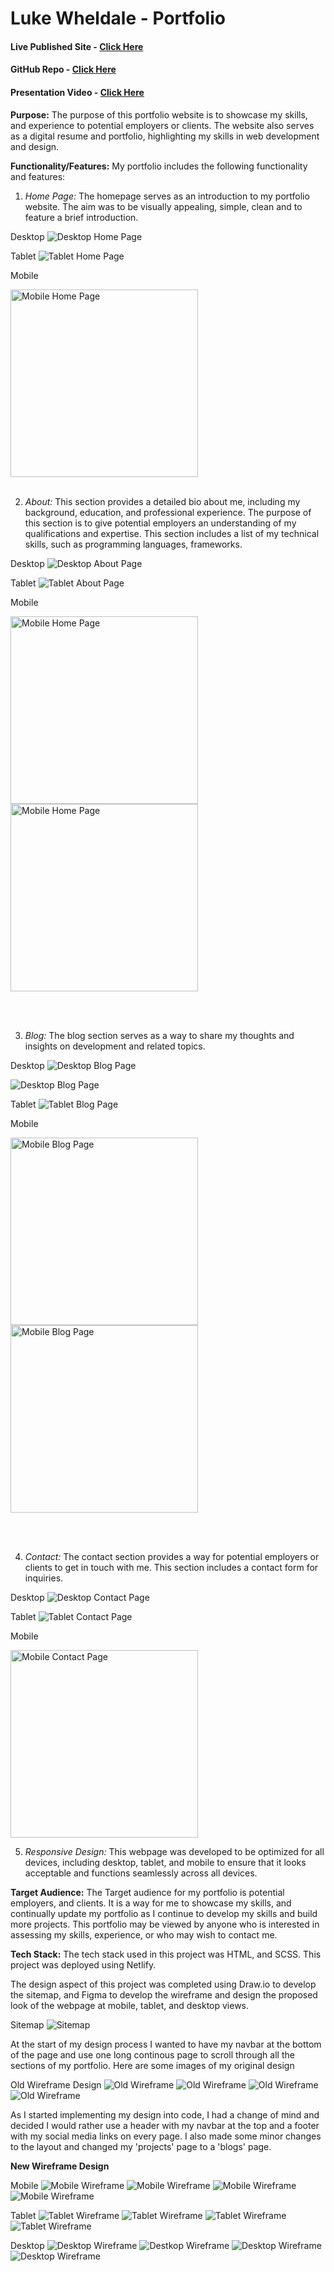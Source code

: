# Luke Wheldale - Portfolio

#### Live Published Site - [Click Here](https://lukewheldale-portfolio.netlify.app)

#### GitHub Repo - [Click Here](https://github.com/Looch8/portfolio.git)

<!-- TO DO -->

#### Presentation Video - [Click Here]()

 <!-- TO DO -->

**Purpose:**
The purpose of this portfolio website is to showcase my skills, and experience to potential employers or clients. The website also serves as a digital resume and portfolio, highlighting my skills in web development and design.

**Functionality/Features:**
My portfolio includes the following functionality and features:

1.  _Home Page:_ The homepage serves as an introduction to my portfolio website. The aim was to be visually appealing, simple, clean and to feature a brief introduction.

Desktop
![Desktop Home Page](/docs/desktop_homepage.png)

Tablet
![Tablet Home Page](/docs/tablet_homepage.png)

Mobile

<img src="/docs/mobile_homepage.png" alt="Mobile Home Page" style=" width:300px;"/>

<br>
<br>

2.  _About:_ This section provides a detailed bio about me, including my background, education, and professional experience. The purpose of this section is to give potential employers an understanding of my qualifications and expertise.
    This section includes a list of my technical skills, such as programming languages, frameworks.

Desktop
![Desktop About Page](/docs/desktop_about.png)

Tablet
![Tablet About Page](/docs/tablet_about.png)

Mobile

<img src="/docs/mobile_about_header.png" alt="Mobile Home Page" style=" width:300px;"/> <img src="/docs/mobile_about_main.png" alt="Mobile Home Page" style=" width:300px;"/>

<br>
<br>

3.  _Blog:_ The blog section serves as a way to share my thoughts and insights on development and related topics.

Desktop
![Desktop Blog Page](/docs/desktop_blog_header.png)

![Desktop Blog Page](/docs/desktop_blog_main.png)

Tablet
![Tablet Blog Page](/docs/tablet_blog_header.png)

Mobile

<img src="/docs/mobile_blogs_header.png" alt="Mobile Blog Page" style=" width:300px;"/> <img src="/docs/mobile_blogs_main.png" alt="Mobile Blog Page" style=" width:300px;"/>

<br>
<br>

4.  _Contact:_ The contact section provides a way for potential employers or clients to get in touch with me. This section includes a contact form for inquiries.

Desktop
![Desktop Contact Page](/docs/desktop_contact.png)

Tablet
![Tablet Contact Page](/docs/tablet_contact.png)

Mobile

<img src="/docs/mobile_contact.png" alt="Mobile Contact Page" style=" width:300px;"/>
<br>

5.  _Responsive Design:_ This webpage was developed to be optimized for all devices, including desktop, tablet, and mobile to ensure that it looks acceptable and functions seamlessly across all devices.

**Target Audience:**
The Target audience for my portfolio is potential employers, and clients.
It is a way for me to showcase my skills, and continually update my portfolio as I continue to develop my skills and build more projects.
This portfolio may be viewed by anyone who is interested in assessing my skills, experience, or who may wish to contact me.

**Tech Stack:**
The tech stack used in this project was HTML, and SCSS.
This project was deployed using Netlify.

The design aspect of this project was completed using Draw.io to develop the sitemap, and Figma to develop the wireframe and design the proposed look of the webpage at mobile, tablet, and desktop views.

Sitemap
![Sitemap](/docs/portfolio_sitemap.drawio.png)

At the start of my design process I wanted to have my navbar at the bottom of the page and use one long continous page to scroll through all the sections of my portfolio.
Here are some images of my original design

Old Wireframe Design
![Old Wireframe](/docs/oldmobile_wireframe1.png) ![Old Wireframe](/docs/oldmobile_wireframe2.png) ![Old Wireframe](/docs/oldmobile_wireframe3.png) ![Old Wireframe](/docs/oldmobile_wireframe4.png)

As I started implementing my design into code, I had a change of mind and decided I would rather use a header with my navbar at the top and a footer with my social media links on every page.
I also made some minor changes to the layout and changed my 'projects' page to a 'blogs' page.

**New Wireframe Design**

Mobile
![Mobile Wireframe](/docs/mobile_wireframe1.png) ![Mobile Wireframe](/docs/mobile_wireframe2.png) ![Mobile Wireframe](/docs/mobile_wireframe3.png) ![Mobile Wireframe](/docs/mobile_wireframe4.png)

Tablet
![Tablet Wireframe](/docs/tablet_wireframe1.png) ![Tablet Wireframe](/docs/tablet_wireframe2.png) ![Tablet Wireframe](/docs/tablet_wireframe3.png) ![Tablet Wireframe](/docs/tablet_wireframe4.png)

Desktop
![Desktop Wireframe](/docs/desktop_wireframe1.png) ![Destkop Wireframe](/docs/desktop_wireframe2.png) ![Desktop Wireframe](/docs/desktop_wireframe3.png) ![Desktop Wireframe](/docs/desktop_wireframe4.png)

<!-- TO DO -->

<!--
A link to your presentation video
Sitemap
 -->
